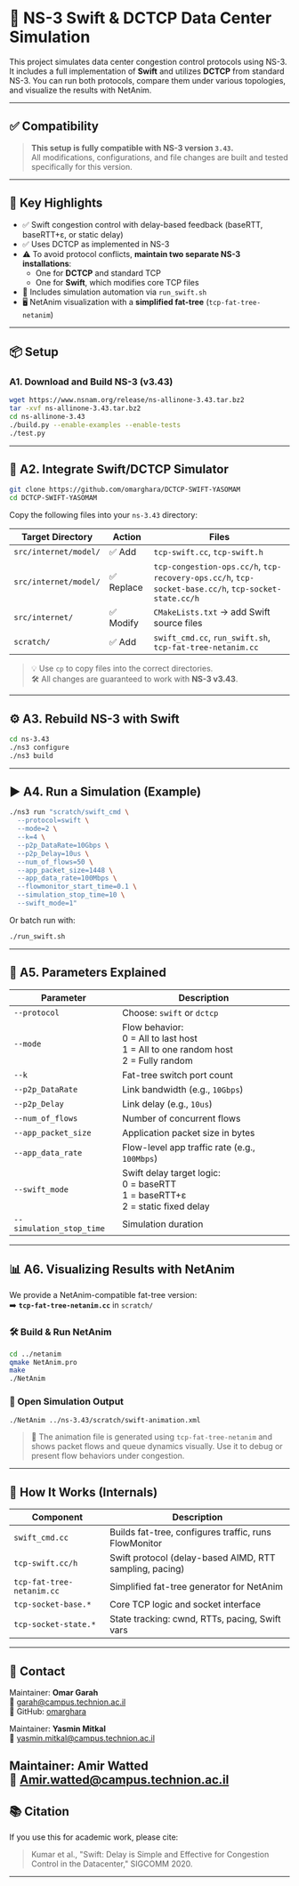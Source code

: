 
# 🚀 NS-3 Swift & DCTCP Data Center Simulation

This project simulates data center congestion control protocols using NS-3. It includes a full implementation of **Swift** and utilizes **DCTCP** from standard NS-3. You can run both protocols, compare them under various topologies, and visualize the results with NetAnim.

---

## ✅ Compatibility

> **This setup is fully compatible with NS-3 version `3.43`.**  
> All modifications, configurations, and file changes are built and tested specifically for this version.

---

## 🧠 Key Highlights

- ✅ Swift congestion control with delay-based feedback (baseRTT, baseRTT+ε, or static delay)
- ✅ Uses DCTCP as implemented in NS-3
- ⚠️ To avoid protocol conflicts, **maintain two separate NS-3 installations**:
  - One for **DCTCP** and standard TCP
  - One for **Swift**, which modifies core TCP files
- 🧪 Includes simulation automation via `run_swift.sh`
- 🖥️ NetAnim visualization with a **simplified fat-tree** (`tcp-fat-tree-netanim`)

---

## 📦 Setup

### A1. Download and Build NS-3 (v3.43)
```bash
wget https://www.nsnam.org/release/ns-allinone-3.43.tar.bz2
tar -xvf ns-allinone-3.43.tar.bz2
cd ns-allinone-3.43
./build.py --enable-examples --enable-tests
./test.py
```

---

## 🔁 A2. Integrate Swift/DCTCP Simulator

```bash
git clone https://github.com/omarghara/DCTCP-SWIFT-YASOMAM
cd DCTCP-SWIFT-YASOMAM
```

Copy the following files into your `ns-3.43` directory:

| Target Directory         | Action    | Files                                                                 |
|--------------------------|-----------|------------------------------------------------------------------------|
| `src/internet/model/`    | ✅ Add     | `tcp-swift.cc`, `tcp-swift.h`                                         |
| `src/internet/model/`    | ✅ Replace | `tcp-congestion-ops.cc/h`, `tcp-recovery-ops.cc/h`, `tcp-socket-base.cc/h`, `tcp-socket-state.cc/h` |
| `src/internet/`          | ✅ Modify  | `CMakeLists.txt` → add Swift source files                             |
| `scratch/`               | ✅ Add     | `swift_cmd.cc`, `run_swift.sh`, `tcp-fat-tree-netanim.cc`             |

> 💡 Use `cp` to copy files into the correct directories.  
> 🛠 All changes are guaranteed to work with **NS-3 v3.43**.

---

## ⚙️ A3. Rebuild NS-3 with Swift

```bash
cd ns-3.43
./ns3 configure
./ns3 build
```

---

## ▶️ A4. Run a Simulation (Example)

```bash
./ns3 run "scratch/swift_cmd \
  --protocol=swift \
  --mode=2 \
  --k=4 \
  --p2p_DataRate=10Gbps \
  --p2p_Delay=10us \
  --num_of_flows=50 \
  --app_packet_size=1448 \
  --app_data_rate=100Mbps \
  --flowmonitor_start_time=0.1 \
  --simulation_stop_time=10 \
  --swift_mode=1"
```

Or batch run with:
```bash
./run_swift.sh
```

---

## 🧩 A5. Parameters Explained

| Parameter               | Description                                                                 |
|------------------------|-----------------------------------------------------------------------------|
| `--protocol`           | Choose: `swift` or `dctcp`                                                  |
| `--mode`               | Flow behavior: <br> 0 = All to last host <br> 1 = All to one random host <br> 2 = Fully random |
| `--k`                  | Fat-tree switch port count                                                  |
| `--p2p_DataRate`       | Link bandwidth (e.g., `10Gbps`)                                             |
| `--p2p_Delay`          | Link delay (e.g., `10us`)                                                   |
| `--num_of_flows`       | Number of concurrent flows                                                  |
| `--app_packet_size`    | Application packet size in bytes                                            |
| `--app_data_rate`      | Flow-level app traffic rate (e.g., `100Mbps`)                               |
| `--swift_mode`         | Swift delay target logic: <br> 0 = baseRTT <br> 1 = baseRTT+ε <br> 2 = static fixed delay |
| `--simulation_stop_time` | Simulation duration                                                       |

---

## 📊 A6. Visualizing Results with NetAnim

We provide a NetAnim-compatible fat-tree version:  
➡️ **`tcp-fat-tree-netanim.cc`** in `scratch/`  

### 🛠️ Build & Run NetAnim
```bash
cd ../netanim
qmake NetAnim.pro
make
./NetAnim
```

### 📂 Open Simulation Output
```bash
./NetAnim ../ns-3.43/scratch/swift-animation.xml
```

> 🎥 The animation file is generated using `tcp-fat-tree-netanim` and shows packet flows and queue dynamics visually. Use it to debug or present flow behaviors under congestion.

---

## 🧠 How It Works (Internals)

| Component           | Description                                               |
|---------------------|-----------------------------------------------------------|
| `swift_cmd.cc`      | Builds fat-tree, configures traffic, runs FlowMonitor     |
| `tcp-swift.cc/h`    | Swift protocol (delay-based AIMD, RTT sampling, pacing)   |
| `tcp-fat-tree-netanim.cc` | Simplified fat-tree generator for NetAnim          |
| `tcp-socket-base.*` | Core TCP logic and socket interface                       |
| `tcp-socket-state.*`| State tracking: cwnd, RTTs, pacing, Swift vars            |

---

## 💬 Contact

Maintainer: **Omar Garah**  
📧 garah@campus.technion.ac.il  
🐙 GitHub: [omarghara](https://github.com/omarghara)

Maintainer: **Yasmin Mitkal**  
📧 yasmin.mitkal@campus.technion.ac.il  

Maintainer: **Amir Watted**  
📧 Amir.watted@campus.technion.ac.il 
---

## 📚 Citation

If you use this for academic work, please cite:

> Kumar et al., "Swift: Delay is Simple and Effective for Congestion Control in the Datacenter," SIGCOMM 2020.

---
